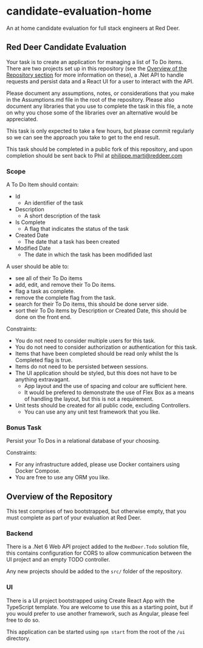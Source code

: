 # candidate-evaluation-home
An at home candidate evaluation for full stack engineers at Red Deer.

## Red Deer Candidate Evaluation
Your task is to create an application for managing a list of To Do items. There are two projects set up in this repository (see the [Overview of the Repository section](#overview-of-the-repository) for more information on these), a .Net API to handle requests and persist data and a React UI for a user to interact with the API.

Please document any assumptions, notes, or considerations that you make in the Assumptions.md file in the root of the repository. Please also document any libraries that you use to complete the task in this file, a note on why you chose some of the libraries over an alternative would be appreciated.

This task is only expected to take a few hours, but please commit regularly so we can see the approach you take to get to the end result.

This task should be completed in a public fork of this repository, and upon completion should be sent back to Phil at philippe.marti@reddeer.com

### Scope

A To Do Item should contain:
* Id
    * An identifier of the task
* Description
    * A short description of the task
* Is Complete
    * A flag that indicates the status of the task
* Created Date
    * The date that a task has been created
* Modified Date
    * The date in which the task has been modifided last

A user should be able to:
* see all of their To Do items
* add, edit, and remove their To Do items.
* flag a task as complete.
* remove the complete flag from the task.
* search for their To Do items, this should be done server side.
* sort their To Do items by Description or Created Date, this should be done on the front end.

Constraints:
* You do not need to consider multiple users for this task.
* You do not need to consider authorization or authentication for this task.
* Items that have been completed should be read only whilst the Is Completed flag is true.
* Items do not need to be persisted between sessions.
* The UI application should be styled, but this does not have to be anything extravagant. 
    * App layout and the use of spacing and colour are sufficient here. 
    * It would be prefered to demonstrate the use of Flex Box as a means of handling the layout, but this is not a requirement.
* Unit tests should be created for all public code, excluding Controllers.
    * You can use any any unit test framework that you like.

### Bonus Task
Persist your To Dos in a relational database of your choosing.

Constraints:
* For any infrastructure added, please use Docker containers using Docker Compose.
* You are free to use any ORM you like. 

## Overview of the Repository
This test comprises of two bootstrapped, but otherwise empty, that you must complete as part of your evaluation at Red Deer.

### Backend
There is a .Net 6 Web API project added to the `RedDeer.Todo` solution file, this contains configuration for CORS to allow communication between the UI project and an empty TODO controller.

Any new projects should be added to the `src/` folder of the repository.

### UI
There is a UI project bootstrapped using Create React App with the TypeScript template. You are welcome to use this as a starting point, but if you would prefer to use another framework, such as Angular, please feel free to do so.

This application can be started using `npm start` from the root of the `/ui` directory.
